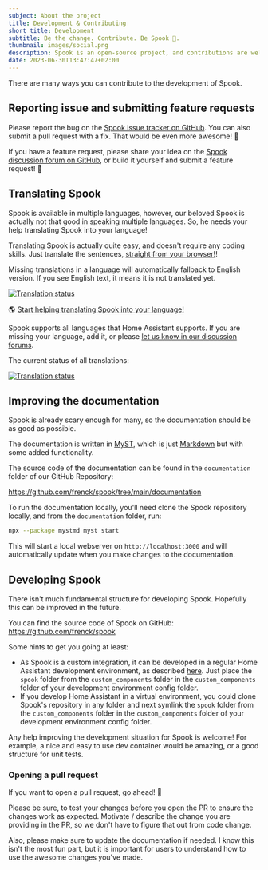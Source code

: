 ```yaml
---
subject: About the project
title: Development & Contributing
short_title: Development
subtitle: Be the change. Contribute. Be Spook 👻.
thumbnail: images/social.png
description: Spook is an open-source project, and contributions are welcome! Here is how you can contribute to Spook.
date: 2023-06-30T13:47:47+02:00
---
```


There are many ways you can contribute to the development of Spook.

## Reporting issue and submitting feature requests

Please report the bug on the [Spook issue tracker on GitHub](https://github.com/frenck/spook/issues). You can also submit a pull request with a fix. That would be even more awesome! 🤩

If you have a feature request, please share your idea on the [Spook discussion forum on GitHub](https://github.com/frenck/spook/discussions), or build it yourself and submit a feature request! 🤩

## Translating Spook

Spook is available in multiple languages, however, our beloved Spook is actually not that good in speaking multiple languages. So, he needs your help translating Spook into your language!

Translating Spook is actually quite easy, and doesn't require any coding skills. Just translate the sentences, [straight from your browser!](https://hosted.weblate.org/engage/spook/)!

Missing translations in a language will automatically fallback to English version. If you see English text, it means it is not translated yet.

[![Translation status](https://hosted.weblate.org/widgets/spook/-/integration/287x66-black.png)](https://hosted.weblate.org/engage/spook/)

🌎 [Start helping translating Spook into your language!](https://hosted.weblate.org/engage/spook/)

Spook supports all languages that Home Assistant supports. If you are missing your language, add it, or please [let us know in our discussion forums](https://github.com/frenck/spook/discussions).

The current status of all translations:

[![Translation status](https://hosted.weblate.org/widgets/spook/-/integration/multi-auto.svg)](https://hosted.weblate.org/engage/spook/)

## Improving the documentation

Spook is already scary enough for many, so the documentation should be as good as possible.

The documentation is written in [MyST](https://mystmd.org/guide), which is just [Markdown](https://www.markdownguide.org/) but with some added functionality.

The source code of the documentation can be found in the `documentation` folder of our GitHub Repository:

<https://github.com/frenck/spook/tree/main/documentation>

To run the documentation locally, you'll need clone the Spook repository locally, and from the `documentation` folder, run:

```bash
npx --package mystmd myst start
```

This will start a local webserver on `http://localhost:3000` and will automatically update when you make changes to the documentation.

## Developing Spook

There isn't much fundamental structure for developing Spook. Hopefully this can be improved in the future.

You can find the source code of Spook on GitHub: <https://github.com/frenck/spook>

Some hints to get you going at least:

- As Spook is a custom integration, it can be developed in a regular Home Assistant development environment, as described [here](https://developers.home-assistant.io/docs/development_environment). Just place the `spook` folder from the `custom_components` folder in the `custom_components` folder of your development environment config folder.
- If you develop Home Assistant in a virtual environment, you could clone Spook's repository in any folder and next symlink the `spook` folder from the `custom_components` folder in the `custom_components` folder of your development environment config folder.

Any help improving the development situation for Spook is welcome! For example, a nice and easy to use dev container would be amazing, or a good structure for unit tests.

### Opening a pull request

If you want to open a pull request, go ahead! 🤩

Please be sure, to test your changes before you open the PR to ensure the changes work as expected. Motivate / describe the change you are providing in the PR, so we don't have to figure that out from code change.

Also, please make sure to update the documentation if needed. I know this isn't the most fun part, but it is important for users to understand how to use the awesome changes you've made.

